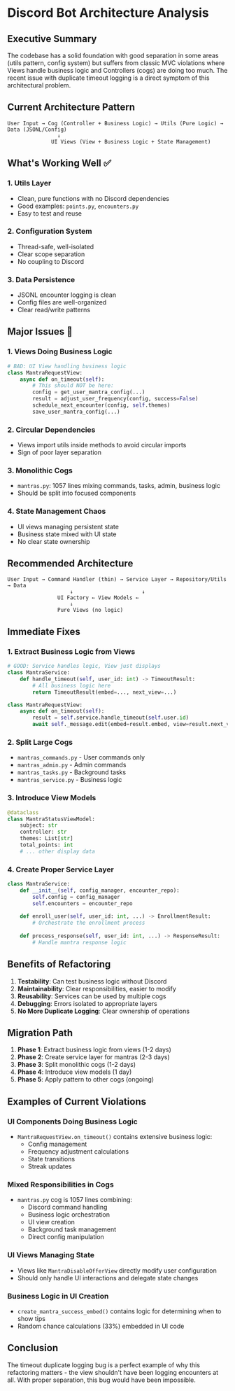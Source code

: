 # Discord Bot Architecture Analysis

## Executive Summary

The codebase has a solid foundation with good separation in some areas (utils pattern, config system) but suffers from classic MVC violations where Views handle business logic and Controllers (cogs) are doing too much. The recent issue with duplicate timeout logging is a direct symptom of this architectural problem.

## Current Architecture Pattern

```
User Input → Cog (Controller + Business Logic) → Utils (Pure Logic) → Data (JSONL/Config)
                ↓
              UI Views (View + Business Logic + State Management)
```

## What's Working Well ✅

### 1. Utils Layer
- Clean, pure functions with no Discord dependencies
- Good examples: `points.py`, `encounters.py`
- Easy to test and reuse

### 2. Configuration System
- Thread-safe, well-isolated
- Clear scope separation
- No coupling to Discord

### 3. Data Persistence
- JSONL encounter logging is clean
- Config files are well-organized
- Clear read/write patterns

## Major Issues 🚨

### 1. Views Doing Business Logic
```python
# BAD: UI View handling business logic
class MantraRequestView:
    async def on_timeout(self):
        # This should NOT be here:
        config = get_user_mantra_config(...)
        result = adjust_user_frequency(config, success=False)
        schedule_next_encounter(config, self.themes)
        save_user_mantra_config(...)
```

### 2. Circular Dependencies
- Views import utils inside methods to avoid circular imports
- Sign of poor layer separation

### 3. Monolithic Cogs
- `mantras.py`: 1057 lines mixing commands, tasks, admin, business logic
- Should be split into focused components

### 4. State Management Chaos
- UI views managing persistent state
- Business state mixed with UI state
- No clear state ownership

## Recommended Architecture

```
User Input → Command Handler (thin) → Service Layer → Repository/Utils → Data
                    ↓                      ↓
                UI Factory ← View Models ←
                    ↓
                Pure Views (no logic)
```

## Immediate Fixes

### 1. Extract Business Logic from Views
```python
# GOOD: Service handles logic, View just displays
class MantraService:
    def handle_timeout(self, user_id: int) -> TimeoutResult:
        # All business logic here
        return TimeoutResult(embed=..., next_view=...)

class MantraRequestView:
    async def on_timeout(self):
        result = self.service.handle_timeout(self.user.id)
        await self._message.edit(embed=result.embed, view=result.next_view)
```

### 2. Split Large Cogs
- `mantras_commands.py` - User commands only
- `mantras_admin.py` - Admin commands
- `mantras_tasks.py` - Background tasks
- `mantras_service.py` - Business logic

### 3. Introduce View Models
```python
@dataclass
class MantraStatusViewModel:
    subject: str
    controller: str
    themes: List[str]
    total_points: int
    # ... other display data
```

### 4. Create Proper Service Layer
```python
class MantraService:
    def __init__(self, config_manager, encounter_repo):
        self.config = config_manager
        self.encounters = encounter_repo
    
    def enroll_user(self, user_id: int, ...) -> EnrollmentResult:
        # Orchestrate the enrollment process
    
    def process_response(self, user_id: int, ...) -> ResponseResult:
        # Handle mantra response logic
```

## Benefits of Refactoring

1. **Testability**: Can test business logic without Discord
2. **Maintainability**: Clear responsibilities, easier to modify
3. **Reusability**: Services can be used by multiple cogs
4. **Debugging**: Errors isolated to appropriate layers
5. **No More Duplicate Logging**: Clear ownership of operations

## Migration Path

1. **Phase 1**: Extract business logic from views (1-2 days)
2. **Phase 2**: Create service layer for mantras (2-3 days)
3. **Phase 3**: Split monolithic cogs (1-2 days)
4. **Phase 4**: Introduce view models (1 day)
5. **Phase 5**: Apply pattern to other cogs (ongoing)

## Examples of Current Violations

### UI Components Doing Business Logic
- `MantraRequestView.on_timeout()` contains extensive business logic:
  - Config management
  - Frequency adjustment calculations
  - State transitions
  - Streak updates

### Mixed Responsibilities in Cogs
- `mantras.py` cog is 1057 lines combining:
  - Discord command handling
  - Business logic orchestration
  - UI view creation
  - Background task management
  - Direct config manipulation

### UI Views Managing State
- Views like `MantraDisableOfferView` directly modify user configuration
- Should only handle UI interactions and delegate state changes

### Business Logic in UI Creation
- `create_mantra_success_embed()` contains logic for determining when to show tips
- Random chance calculations (33%) embedded in UI code

## Conclusion

The timeout duplicate logging bug is a perfect example of why this refactoring matters - the view shouldn't have been logging encounters at all. With proper separation, this bug would have been impossible.